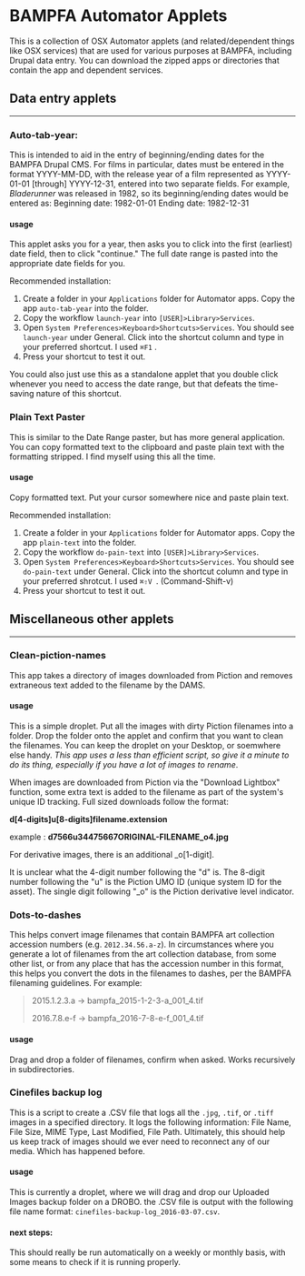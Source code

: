# BAMPFA Automator Applets

This is a collection of OSX Automator applets \(and related/dependent things like OSX services\) that are used for various purposes at BAMPFA, including Drupal data entry. You can download the zipped apps or directories that contain the app and dependent services.

## Data entry applets

----

### Auto-tab-year:

This is intended to aid in the entry of beginning/ending dates for the BAMPFA Drupal CMS. For films in particular, dates must be entered in the format YYYY-MM-DD, with the release year of a film represented as YYYY-01-01 \[through\] YYYY-12-31, entered into two separate fields. For example, *Bladerunner* was released in 1982, so its beginning/ending dates would be entered as:
Beginning date: 1982-01-01  Ending date: 1982-12-31
 
#### usage
This applet asks you for a year, then asks you to click into the first \(earliest\) date field, then to click "continue." The full date range is pasted into the appropriate date fields for you.

Recommended installation: 
1) Create a folder in your `Applications` folder for Automator apps. Copy the app `auto-tab-year` into the folder.
2) Copy the workflow `launch-year` into `[USER]>Library>Services`.
3) Open `System Preferences>Keyboard>Shortcuts>Services`. You should see `launch-year` under General. Click into the shortcut column and type in your preferred shortcut. I used `⌘F1` . 
4) Press your shortcut to test it out.

You could also just use this as a standalone applet that you double click whenever you need to access the date range, but that defeats the time-saving nature of this shortcut.


### Plain Text Paster

This is similar to the Date Range paster, but has more general application. You can copy formatted text to the clipboard and paste plain text with the formatting stripped. I find myself using this all the time.

#### usage

Copy formatted text. Put your cursor somewhere nice and paste plain text. 

Recommended installation:

1) Create a folder in your `Applications` folder for Automator apps. Copy the app `plain-text` into the folder.
2) Copy the workflow `do-pain-text` into `[USER]>Library>Services`.
3) Open `System Preferences>Keyboard>Shortcuts>Services`. You should see `do-pain-text` under General. Click into the shortcut column and type in your preferred shrotcut. I used `⌘⇧V `.  \(Command-Shift-v\)
4) Press your shortcut to test it out.

## Miscellaneous other applets
-----

### Clean-piction-names

This app takes a directory of images downloaded from Piction and removes extraneous text added to the filename by the DAMS. 

#### usage

This is a simple droplet. Put all the images with dirty Piction filenames into a folder. Drop the folder onto the applet and confirm that you want to clean the filenames. You can keep the droplet on your Desktop, or soemwhere else handy. *This app uses a less than efficient script, so give it a minute to do its thing, especially if you have a lot of images to rename*.

When images are downloaded from Piction via the "Download Lightbox" function, some extra text is added to the filename as part of the system's unique ID tracking. Full sized downloads follow the format:

**d\[4-digits\]u\[8-digits\]filename.extension**

example : **d7566u34475667ORIGINAL-FILENAME_o4.jpg** 

For derivative images, there is an additional _o\[1-digit\].

It is unclear what the 4-digit number following the "d" is. The 8-digit number following the "u" is the Piction UMO ID \(unique system ID for the asset\). The single digit following "_o" is the Piction derivative level indicator.

### Dots-to-dashes

This helps convert image filenames that contain BAMPFA art collection accession numbers \(e.g. `2012.34.56.a-z`\). In circumstances where you generate a lot of filenames from the art collection database, from some other list, or from any place that has the accession number in this format, this helps you convert the dots in the filenames to dashes, per the BAMPFA filenaming guidelines. For example: 

> 2015.1.2.3.a -> bampfa_2015-1-2-3-a_001_4.tif
> 
> 2016.7.8.e-f -> bampfa_2016-7-8-e-f_001_4.tif

#### usage

Drag and drop a folder of filenames, confirm when asked. Works recursively in subdirectories.

### Cinefiles backup log

This is a script to create a .CSV file that logs all the `.jpg`, `.tif`, or `.tiff` images in a specified directory. It logs the following information: File Name, File Size, MIME Type, Last Modified, File Path. Ultimately, this should help us keep track of images should we ever need to reconnect any of our media. Which has happened before.


#### usage 

This is currently a droplet, where we will drag and drop our Uploaded Images backup folder on a DROBO. the .CSV file is output with the following file name format: `cinefiles-backup-log_2016-03-07.csv`. 

#### next steps: 

This should really be run automatically on a weekly or monthly basis, with some means to check if it is running properly. 